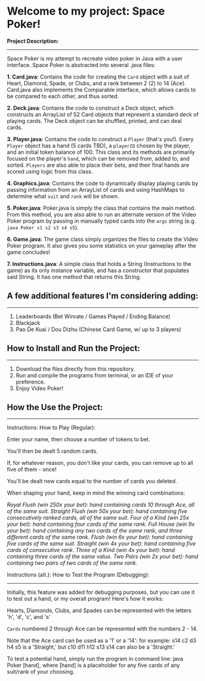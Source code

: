 # Welcome to my project: Space Poker!

**Project Description:**
***
Space Poker is my attempt to recreate video poker in Java with a user interface.
Space Poker is abstracted into several .java files:

**1. Card.java**: Contains the code for creating the `Card` object with a suit of Heart, Diamond, Spade, or Clubs, and a rank between 2 (2) to 14 (Ace). Card.java also implements the Comparable interface, which allows cards to be compared to each other, and thus sorted.

**2. Deck.java**: Contains the code to construct a Deck object, which constructs an ArrayList of 52 Card objects that represent a standard deck of playing cards. The Deck object can be shuffled, printed, and can deal cards.

**3. Player.java**: Contains the code to construct a `Player` (that's you!). Every `Player` object has a hand (5 cards TBD), a `playerID` chosen by the player, and an initial token balance of 100. This class and its methods are primarily focused on the player's `hand`, which can be removed from, added to, and sorted. `Players` are also able to place their bets, and their final hands are scored using logic from this class.

**4. Graphics.java**: Contains the code to dynamically display playing cards by passing information from an ArrayList of cards and using HashMaps to determine what `suit` and `rank` will be shown.

**5. Poker.java**: Poker.java is simply the class that contains the main method. From this method, you are also able to run an alternate version of the Video Poker program by passing in manually typed cards into the `args` string (e.g. `java Poker s1 s2 s3 s4 s5`).

**6. Game.java**: The game class simply organizes the files to create the Video Poker program. It also gives you some statistics on your gameplay after the game concludes!

**7. Instructions.java**: A simple class that holds a String (Instructions to the game) as its only instance variable, and has a constructor that populates said String. It has one method that returns this String.


## A few additional features I'm considering adding:
***
1. Leaderboards (Bet Winrate / Games Played / Ending Balance)
2. Blackjack
3. Pao De Kuai / Dou Dizhu (Chinese Card Game, w/ up to 3 players)



## How to Install and Run the Project:
***
1. Download the files directly from this repository.
2. Run and compile the programs from terminal, or an IDE of your preference.
3. Enjoy Video Poker!


## How the Use the Project:
***                                                                   
Instructions: How to Play (Regular):

Enter your name, then choose a number of tokens to bet.

You'll then be dealt 5 random cards. 

If, for whatever reason, you don't like your cards, you can remove up to all five of them - once!

You'll be dealt new cards equal to the number of cards you deleted.

When shaping your hand, keep in mind the winning card combinations:

*Royal Flush (win 250x your bet): hand containing cards 10 through Ace, all of the same suit.
Straight Flush (win 50x your bet): hand containing five consecutively ranked cards, all of the same suit.
Four of a Kind (win 25x your bet): hand containing four cards of the same rank.
Full House (win 9x your bet): hand containing any two cards of the same rank, and three different cards of the same rank.
Flush (win 6x your bet): hand containing five cards of the same suit.
Straight (win 4x your bet): hand containing five cards of consecutive rank.
Three of a Kind (win 4x your bet): hand containing three cards of the same value.
Two Pairs (win 2x your bet): hand containing two pairs of two cards of the same rank.*

Instructions (alt.): How to Test the Program (Debugging):
***

Initially, this feature was added for debugging purposes, but you can use it to test out a hand, or my overall program! Here's how it works:

Hearts, Diamonds, Clubs, and Spades can be represented with the letters 'h', 'd', 'c', and 's'

`Cards` numbered 2 through Ace can be represented with the numbers 2 - 14.

Note that the Ace card can be used as a '1' or a '14': for example: s14 c2 d3 h4 s5 is a 'Straight,' but c10 d11 h12 s13 s14 can also be a 'Straight.'

To test a potential hand, simply run the program in command line: java Poker [hand], where [hand] is a placeholder for any five cards of any suit/rank of your choosing.

